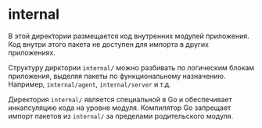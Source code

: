 # internal

В этой директории размещается код внутренних модулей приложения. Код внутри этого пакета не доступен для импорта в других приложениях.

Структуру дирктории `internal/` можно разбивать по логическим блокам приложения, выделяя пакеты по функциональному назначению. 
Например, `internal/agent`, `internal/server` и т.д.

Директория `internal/` является специальной в Go и обеспечивает инкапсуляцию кода на уровне модуля. Компилятор Go запрещает импорт пакетов из `internal/` за пределами родительского модуля.